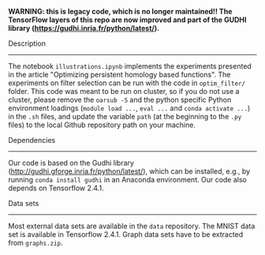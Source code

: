 **WARNING: this is legacy code, which is no longer maintained!! The TensorFlow layers of this repo are now improved and part of the GUDHI library (https://gudhi.inria.fr/python/latest/).**

Description
***********

The notebook `illustrations.ipynb` implements the experiments presented in the article "Optimizing persistent homology based functions". The experiments on filter selection can be run with the code in `optim_filter/` folder. This code was meant to be run on cluster, so if you do not use a cluster, please remove the `oarsub -S` and the python specific Python environment loadings (`module load ...`, `eval ...` and `conda activate ...`) in the `.sh` files, and update the variable `path` (at the beginning to the `.py` files) to the local Github repository path on your machine.

Dependencies
************

Our code is based on the Gudhi library (http://gudhi.gforge.inria.fr/python/latest/), which can be installed, e.g., by running `conda install gudhi` in an Anaconda environment. Our code also depends on Tensorflow 2.4.1. 

Data sets
*********

Most external data sets are available in the `data` repository. The MNIST data set is available in Tensorflow 2.4.1. Graph data sets have to be extracted from `graphs.zip`.
